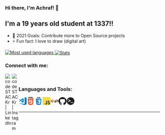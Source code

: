 ### Hi there, I'm Achraf! 👋

## I'm a 19 years old student at 1337!!

- 🥅 2021 Goals: Contribute more to Open Source projects
- ⚡ Fun fact: I love to draw (digital art)
<a href="https://github.com/BlueoverFlow/">
  <img align src="https://github-readme-stats.vercel.app/api/top-langs/?username=BlueoverFlow&layout=compact&theme=radical" alt="Most used languages" />
</a>
<a href="https://github.com/BlueoverFlow/">
  <img align="center" height=200 width=450 src="https://github-readme-stats.vercel.app/api?username=BlueoverFlow&show_icons=true&theme=radical&count_private=true&include_all_commits&show_icons=true=true&hide=stars" alt="Stats" />
</a>

### Connect with me:

[<img align="left" alt="codeSTACKr | LinkedIn" width="22px" src="https://cdn.jsdelivr.net/npm/simple-icons@v3/icons/linkedin.svg" />][linkedin]
[<img align="left" alt="codeSTACKr | Instagram" width="22px" src="https://cdn.jsdelivr.net/npm/simple-icons@v3/icons/instagram.svg" />][instagram]

<br />

### Languages and Tools:

<img align="left" alt="Visual Studio Code" width="26px" src="https://raw.githubusercontent.com/github/explore/80688e429a7d4ef2fca1e82350fe8e3517d3494d/topics/visual-studio-code/visual-studio-code.png" />
<img align="left" alt="HTML5" width="26px" src="https://raw.githubusercontent.com/github/explore/80688e429a7d4ef2fca1e82350fe8e3517d3494d/topics/html/html.png" />
<img align="left" alt="CSS3" width="26px" src="https://raw.githubusercontent.com/github/explore/80688e429a7d4ef2fca1e82350fe8e3517d3494d/topics/css/css.png" />
<img align="left" alt="JavaScript" width="26px" src="https://raw.githubusercontent.com/github/explore/80688e429a7d4ef2fca1e82350fe8e3517d3494d/topics/javascript/javascript.png" />
<img align="left" alt="Git" width="26px" src="https://raw.githubusercontent.com/github/explore/80688e429a7d4ef2fca1e82350fe8e3517d3494d/topics/git/git.png" />
<img align="left" alt="GitHub" width="26px" src="https://raw.githubusercontent.com/github/explore/78df643247d429f6cc873026c0622819ad797942/topics/github/github.png" />
<img align="left" alt="Terminal" width="26px" src="https://raw.githubusercontent.com/github/explore/80688e429a7d4ef2fca1e82350fe8e3517d3494d/topics/terminal/terminal.png" />

<br />
<br />

---

</details>

[linkedin]: www.linkedin.com/in/achrafelmezzioui
[instagram]: https://www.instagram.com/achraf_elmezzioui/
